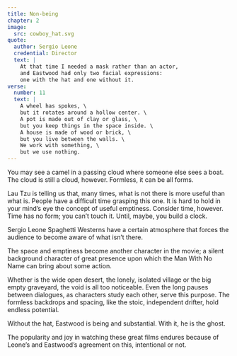 ```yaml
---
title: Non-being
chapter: 2
image:
  src: cowboy_hat.svg
quote:
  author: Sergio Leone
  credential: Director
  text: |
    At that time I needed a mask rather than an actor,
    and Eastwood had only two facial expressions:
    one with the hat and one without it.
verse:
  number: 11
  text: |
    A wheel has spokes, \
    but it rotates around a hollow center. \
    A pot is made out of clay or glass, \
    but you keep things in the space inside. \
    A house is made of wood or brick, \
    but you live between the walls. \
    We work with something, \
    but we use nothing.
---
```


You may see a camel in a passing cloud where someone else sees a boat.
The cloud is still a cloud, however. Formless, it can be all forms.

Lau Tzu is telling us that, many times,
what is not there is more useful than what is.
People have a difficult time grasping this one.
It is hard to hold in your mind’s eye the concept of useful emptiness.
Consider time, however. Time has no form; you can’t touch it.
Until, maybe, you build a clock.

Sergio Leone Spaghetti Westerns have a certain atmosphere
that forces the audience to become aware of what isn’t there.

The space and emptiness become another character in the movie;
a silent background character of great presence
upon which the Man With No Name can bring about some action.

Whether is the wide open desert,
the lonely, isolated village or the big empty graveyard,
the void is all too noticeable.
Even the long pauses between dialogues,
as characters study each other, serve this purpose.
The formless backdrops and spacing, like the stoic,
independent drifter, hold endless potential.

Without the hat, Eastwood is being and substantial.
With it, he is the ghost.

The popularity and joy in watching these great films
endures because of Leone’s and Eastwood’s agreement on this,
intentional or not.
